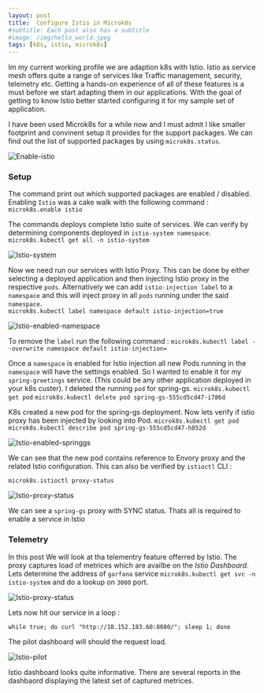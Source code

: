```yaml
---
layout: post
title:  Configure Istio in Microk8s
#subtitle: Each post also has a subtitle
#image: /img/hello_world.jpeg
tags: [k8s, istio, microk8s]
---
```

Im my current working profile we are adaption k8s with Istio. Istio as service mesh offers quite a range of services like Traffic management, security, telemetry etc. Getting a hands-on experience of all of these features is a must before we start adapting them in our applications. With the goal of getting to know Istio better started configuring it for my sample set of application. 

I have been used Microk8s for a while now and I must admit I like smaller footprint and convinent setup it provides for the support packages. We can find out the list of supported packages by using `microk8s.status`.

![Enable-istio](/img/configure_istio/enable-istio.png)

### Setup
The command print out which supported packages are enabled / disabled. Enabling `Istio` was a cake walk with the following command :
`microk8s.enable istio` 

The commands deploys complete Istio suite of services. We can verify by determining components deployed in `istio-system namespace`.
`microk8s.kubectl get all -n istio-system`

![Istio-system](/img/configure_istio/istio-system.png)

Now we need run our services with Istio Proxy. This can be done by either selecting a deployed application and then injecting Istio proxy in the respective `pods`. Alternatively we can add `istio-injection label` to a `namespace` and this will inject proxy in all `pods` running under the said `namespace`.  
`microk8s.kubectl label namespace default istio-injection=true`

![Istio-enabled-namespace](/img/configure_istio/istio-enabled-namespace.png)

To remove the `label` run the following command : 
`microk8s.kubectl label --overwrite namespace default istio-injection=`

Once  a `namespace` is enabled for Istio injection all new Pods running in the `namespace` will have the settings enabled. So I wanted to enable it for my `spring-greetings` service. (This could be any other application deployed in your k8s custer). I deleted the running `pod` for spring-gs.
`microk8s.kubectl get pod`
`microk8s.kubectl delete pod spring-gs-555cd5cd47-i786d`

K8s created a new pod for the spring-gs deployment. Now lets verify if istio proxy has been injected by looking into Pod.
`microk8s.kubectl get pod`
`microk8s.kubectl describe pod spring-gs-555cd5cd47-h852d`

![Istio-enabled-springgs](/img/configure_istio/istio-enabled-springgs.png)

We can see that the new pod contains reference to Envory proxy and the related Istio configuration. This can also be verified by  `istioctl` CLI :

`microk8s.istioctl proxy-status`

![Istio-proxy-status](/img/configure_istio/istio-proxy-status.png)

We can see a `spring-gs` proxy with SYNC status. Thats all is required to  enable a service in Istio

### Telemetry
In this post We will look at tha telementry feature offerred by Istio. The proxy captures load of metrices which are availbe on the *Istio Dashboard*. Lets determine the address of `garfana` service `microk8s.kubectl get svc -n istio-system` and do a lookup on `3000` port.

![Istio-proxy-status](/img/configure_istio/istio-proxy-status.png)

Lets now hit our service in a loop :

`while true; do curl "http://10.152.183.60:8080/"; sleep 1; done`

The pilot dashboard will should the request load. 

![Istio-pilot](/img/configure_istio/istio-pilot.png)

Istio dashboard looks quite informative. There are several reports in the dashbaord displaying the latest set of captured metrices.
